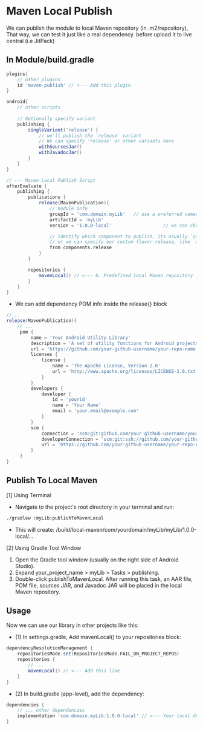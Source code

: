# Maven Local Publish
We can publish the module to local Maven repository (in .m2/repository),
That way, we can test it just like a real dependency. before upload it to live central (i.e JitPack)

## In Module/build.gradle

```groovy
plugins{
    // other plugins
    id 'maven-publish' // <--- Add this plugin
}

android{
    // other scripts
    
    // Optionally specify variant
    publishing {
        singleVariant('release') {
            // we'll publish the 'release' variant
            // We can specify 'release' or other variants here
            withSourcesJar()
            withJavadocJar()
        }
    }
}

// --- Maven Local Publish Script
afterEvaluate {
    publishing {
        publications {
            release(MavenPublication){
                // module info
                groupId = 'com.domain.myLib'   // use a preferred namespace
                artifactId = 'myLib'
                version = '1.0.0-local'                   // we can change this per test

                // identify which component to publish, its usually `components.release`
                // or we can specify our custom flavor release, like `components.dev`
                from components.release
            }
        }

        repositories {
            mavenLocal() // <--- 6. Predefined local Maven repository
        }
    }
}
```

- We can add dependency POM info inside the release{} block
```groovy
//...
release(MavenPublication){
    // ...
     pom {
         name = 'Your Android Utility Library'
         description = 'A set of utility functions for Android projects.'
         url = 'https://github.com/your-github-username/your-repo-name'
         licenses {
             license {
                 name = 'The Apache License, Version 2.0'
                 url = 'http://www.apache.org/licenses/LICENSE-2.0.txt'
             }
         }
         developers {
             developer {
                 id = 'yourid'
                 name = 'Your Name'
                 email = 'your.email@example.com'
             }
         }
         scm {
             connection = 'scm:git:github.com/your-github-username/your-repo-name.git'
             developerConnection = 'scm:git:ssh://github.com/your-github-username/your-repo-name.git'
             url = 'https://github.com/your-github-username/your-repo-name'
         }
     }
}
```

## Publish To Local Maven
[1] Using Terminal
- Navigate to the  project's root directory in your terminal and run:
```bash
./gradlew :myLib:publishToMavenLocal
```
- This will create:
  <project-root>/build/local-maven/com/yourdomain/myLib/myLib/1.0.0-local/...

[2] Using Gradle Tool Window
1. Open the Gradle tool window (usually on the right side of Android Studio).
2. Expand your_project_name > myLib > Tasks > publishing.
3. Double-click publishToMavenLocal.
After running this task, an AAR file, POM file, sources JAR, and Javadoc JAR 
will be placed in the local Maven repository.

## Usage
Now we can use our library in other projects like this:
- (1) In settings.gradle, Add mavenLocal() to your repositories block:
```groovy
dependencyResolutionManagement {
    repositoriesMode.set(RepositoriesMode.FAIL_ON_PROJECT_REPOS)
    repositories {
        // ...
        mavenLocal() // <--- Add this line
    }
} 
```
- (2) In build.gradle (app-level), add the dependency:
```groovy
dependencies {
    // ... other dependencies
    implementation 'com.domain.myLib:1.0.0-local' // <--- Your local dependency
} 
```

